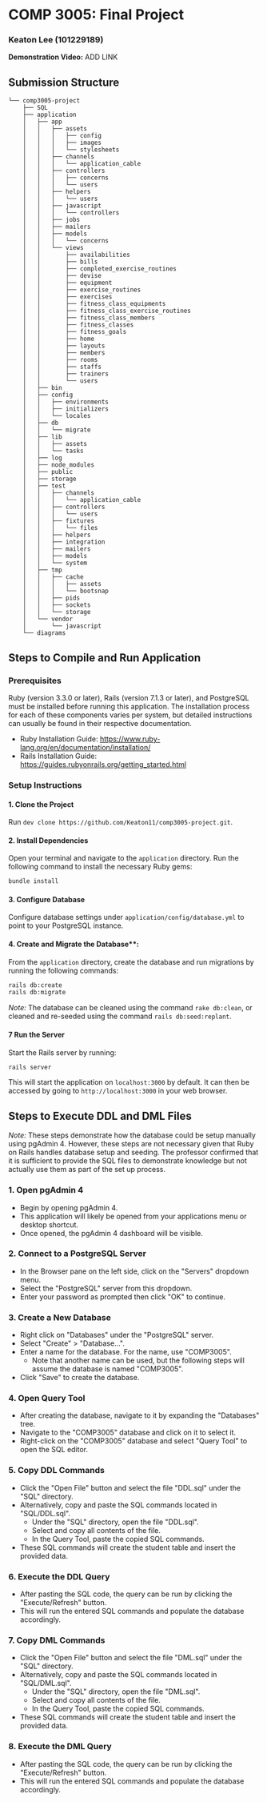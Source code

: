 # COMP 3005: Final Project
### Keaton Lee (101229189)

**Demonstration Video:** ADD LINK

## Submission Structure

```
└── comp3005-project
    ├── SQL
    ├── application
    │   ├── app
    │   │   ├── assets
    │   │   │   ├── config
    │   │   │   ├── images
    │   │   │   └── stylesheets
    │   │   ├── channels
    │   │   │   └── application_cable
    │   │   ├── controllers
    │   │   │   ├── concerns
    │   │   │   └── users
    │   │   ├── helpers
    │   │   │   └── users
    │   │   ├── javascript
    │   │   │   └── controllers
    │   │   ├── jobs
    │   │   ├── mailers
    │   │   ├── models
    │   │   │   └── concerns
    │   │   └── views
    │   │       ├── availabilities
    │   │       ├── bills
    │   │       ├── completed_exercise_routines
    │   │       ├── devise
    │   │       ├── equipment
    │   │       ├── exercise_routines
    │   │       ├── exercises
    │   │       ├── fitness_class_equipments
    │   │       ├── fitness_class_exercise_routines
    │   │       ├── fitness_class_members
    │   │       ├── fitness_classes
    │   │       ├── fitness_goals
    │   │       ├── home
    │   │       ├── layouts
    │   │       ├── members
    │   │       ├── rooms
    │   │       ├── staffs
    │   │       ├── trainers
    │   │       └── users
    │   ├── bin
    │   ├── config
    │   │   ├── environments
    │   │   ├── initializers
    │   │   └── locales
    │   ├── db
    │   │   └── migrate
    │   ├── lib
    │   │   ├── assets
    │   │   └── tasks
    │   ├── log
    │   ├── node_modules
    │   ├── public
    │   ├── storage
    │   ├── test
    │   │   ├── channels
    │   │   │   └── application_cable
    │   │   ├── controllers
    │   │   │   └── users
    │   │   ├── fixtures
    │   │   │   └── files
    │   │   ├── helpers
    │   │   ├── integration
    │   │   ├── mailers
    │   │   ├── models
    │   │   └── system
    │   ├── tmp
    │   │   ├── cache
    │   │   │   ├── assets
    │   │   │   └── bootsnap
    │   │   ├── pids
    │   │   ├── sockets
    │   │   └── storage
    │   └── vendor
    │       └── javascript
    └── diagrams
```

## Steps to Compile and Run Application

### Prerequisites
Ruby (version 3.3.0 or later), Rails (version 7.1.3 or later), and PostgreSQL must be installed before running this application. The installation process for each of these components varies per system, but detailed instructions can usually be found in their respective documentation.
- Ruby Installation Guide: https://www.ruby-lang.org/en/documentation/installation/
- Rails Installation Guide: https://guides.rubyonrails.org/getting_started.html

### Setup Instructions

#### 1. Clone the Project
Run `dev clone https://github.com/Keaton11/comp3005-project.git`.

#### 2. Install Dependencies
Open your terminal and navigate to the `application` directory. Run the following command to install the necessary Ruby gems:

```bash
bundle install
```

#### 3. Configure Database
Configure database settings under `application/config/database.yml` to point to your PostgreSQL instance.

#### 4. Create and Migrate the Database**:
From the `application` directory, create the database and run migrations by running the following commands:

```bash
rails db:create
rails db:migrate
```

*Note:* The database can be cleaned using the command `rake db:clean`, or cleaned and re-seeded using the command `rails db:seed:replant`.

#### 7 Run the Server
Start the Rails server by running:

```bash
rails server
```

This will start the application on `localhost:3000` by default. It can then be accessed by going to `http://localhost:3000` in your web browser.

## Steps to Execute DDL and DML Files 

*Note:* These steps demonstrate how the database could be setup manually using pgAdmin 4. However, these steps are not necessary given that Ruby on Rails handles database setup and seeding. The professor confirmed that it is sufficient to provide the SQL files to demonstrate knowledge but not actually use them as part of the set up process.

### 1. Open pgAdmin 4
- Begin by opening pgAdmin 4.
- This application will likely be opened from your applications menu or desktop shortcut.
- Once opened, the pgAdmin 4 dashboard will be visible.

### 2. Connect to a PostgreSQL Server
- In the Browser pane on the left side, click on the "Servers" dropdown menu.
- Select the "PostgreSQL" server from this dropdown.
- Enter your password as prompted then click "OK" to continue.

### 3. Create a New Database
- Right click on "Databases" under the "PostgreSQL" server.
- Select "Create" > "Database...".
- Enter a name for the database. For the name, use "COMP3005".
    - Note that another name can be used, but the following steps will assume the database is named "COMP3005".
- Click "Save" to create the database.

### 4. Open Query Tool
- After creating the database, navigate to it by expanding the "Databases" tree.
- Navigate to the "COMP3005" database and click on it to select it. 
- Right-click on the "COMP3005" database and select "Query Tool" to open the SQL editor.

### 5. Copy DDL Commands
- Click the "Open File" button and select the file "DDL.sql" under the "SQL" directory.
- Alternatively, copy and paste the SQL commands located in "SQL/DDL.sql".
    - Under the "SQL" directory, open the file "DDL.sql".
    - Select and copy all contents of the file.
    - In the Query Tool, paste the copied SQL commands.
- These SQL commands will create the student table and insert the provided data.

### 6. Execute the DDL Query
- After pasting the SQL code, the query can be run by clicking the "Execute/Refresh" button.
- This will run the entered SQL commands and populate the database accordingly.

### 7. Copy DML Commands
- Click the "Open File" button and select the file "DML.sql" under the "SQL" directory.
- Alternatively, copy and paste the SQL commands located in "SQL/DML.sql".
    - Under the "SQL" directory, open the file "DML.sql".
    - Select and copy all contents of the file.
    - In the Query Tool, paste the copied SQL commands.
- These SQL commands will create the student table and insert the provided data.

### 8. Execute the DML Query
- After pasting the SQL code, the query can be run by clicking the "Execute/Refresh" button.
- This will run the entered SQL commands and populate the database accordingly.
